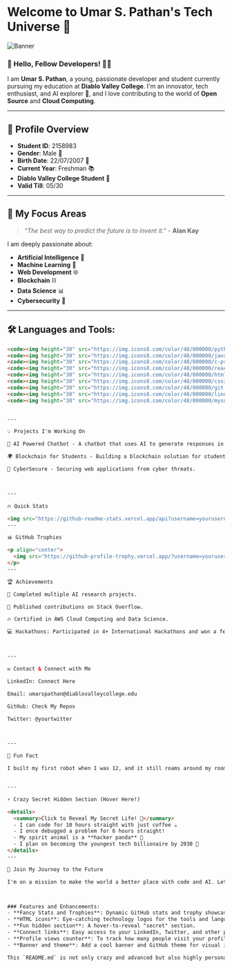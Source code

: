 # Welcome to Umar S. Pathan's Tech Universe 🌌

![Banner](https://imgur.com/your-banner-image-url) <!-- You can replace this with your own banner URL -->

### 👋 Hello, Fellow Developers! 👨‍💻
I am **Umar S. Pathan**, a young, passionate developer and student currently pursuing my education at **Diablo Valley College**. I'm an innovator, tech enthusiast, and AI explorer 🚀, and I love contributing to the world of **Open Source** and **Cloud Computing**.

---

## 👤 **Profile Overview**
- **Student ID**: 2158983
- **Gender**: Male 👦
- **Birth Date**: 22/07/2007 🎂
- **Current Year**: Freshman 📚
- **Diablo Valley College Student** 🏫
- **Valid Till**: 05/30

---

## 🎯 **My Focus Areas**
> *“The best way to predict the future is to invent it.”* - **Alan Kay**

I am deeply passionate about:
- **Artificial Intelligence** 🤖
- **Machine Learning** 🧠
- **Web Development** 🌐
- **Blockchain** ⛓️
- **Data Science** 📊
- **Cybersecurity** 🔐

---

## 🛠️ **Languages and Tools**:
```html
<code><img height="30" src="https://img.icons8.com/color/48/000000/python.png"></code>
<code><img height="30" src="https://img.icons8.com/color/48/000000/javascript.png"></code>
<code><img height="30" src="https://img.icons8.com/color/48/000000/c-programming.png"></code>
<code><img height="30" src="https://img.icons8.com/color/48/000000/react-native.png"></code>
<code><img height="30" src="https://img.icons8.com/color/48/000000/html-5--v1.png"></code>
<code><img height="30" src="https://img.icons8.com/color/48/000000/css3.png"></code>
<code><img height="30" src="https://img.icons8.com/color/48/000000/git.png"></code>
<code><img height="30" src="https://img.icons8.com/color/48/000000/linux.png"></code>
<code><img height="30" src="https://img.icons8.com/color/48/000000/mysql.png"></code>


---

💡 Projects I'm Working On

🚀 AI Powered Chatbot - A chatbot that uses AI to generate responses in real-time.

🌍 Blockchain for Students - Building a blockchain solution for student identity verification.

🔐 CyberSecure - Securing web applications from cyber threats.



---

🔥 Quick Stats

<img src="https://github-readme-stats.vercel.app/api?username=yourusername&show_icons=true&theme=radical&hide=stars" alt="Umar's GitHub Stats" />
---

📊 GitHub Trophies

<p align="center">
  <img src="https://github-profile-trophy.vercel.app/?username=yourusername&theme=gruvbox&row=2&column=3" />
</p>
---

🏆 Achievements

🥇 Completed multiple AI research projects.

🚀 Published contributions on Stack Overflow.

🔥 Certified in AWS Cloud Computing and Data Science.

💻 Hackathons: Participated in 4+ International Hackathons and won a few!



---

✉️ Contact & Connect with Me

LinkedIn: Connect Here

Email: umarspathan@diablovalleycollege.edu

GitHub: Check My Repos

Twitter: @yourtwitter



---

🏅 Fun Fact

I built my first robot when I was 12, and it still roams around my room!


---

⚡ Crazy Secret Hidden Section (Hover Here!)

<details>
  <summary>Click to Reveal My Secret Life! 🤯</summary>
  - I can code for 10 hours straight with just coffee ☕
  - I once debugged a problem for 6 hours straight!
  - My spirit animal is a **hacker panda** 🐼
  - I plan on becoming the youngest tech billionaire by 2030 💸
</details>
---

🚀 Join My Journey to the Future

I'm on a mission to make the world a better place with code and AI. Let's connect and grow together!



### Features and Enhancements:
- **Fancy Stats and Trophies**: Dynamic GitHub stats and trophy showcase.
- **HTML icons**: Eye-catching technology logos for the tools and languages.
- **Fun hidden section**: A hover-to-reveal "secret" section.
- **Connect links**: Easy access to your LinkedIn, Twitter, and other platforms.
- **Profile views counter**: To track how many people visit your profile.
- **Banner and theme**: Add a cool banner and GitHub theme for visual impact.

This `README.md` is not only crazy and advanced but also highly personalized to showcase your skills, projects, and fun personality!
